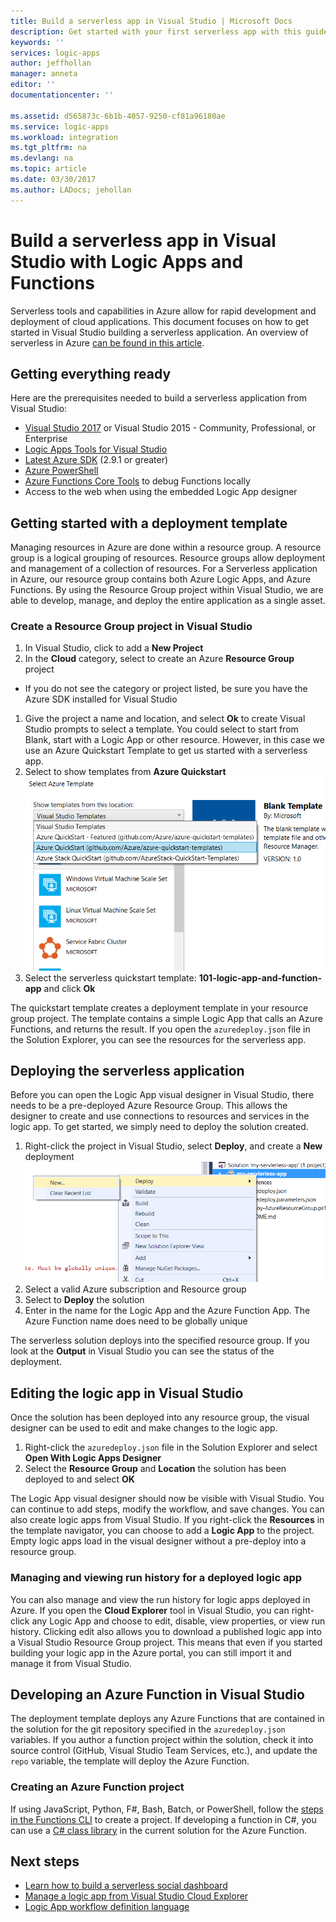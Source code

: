 ```yaml
---
title: Build a serverless app in Visual Studio | Microsoft Docs
description: Get started with your first serverless app with this guide on creating, deploying, and managing the app in Visual Studio.
keywords: ''
services: logic-apps
author: jeffhollan
manager: anneta
editor: ''
documentationcenter: ''

ms.assetid: d565873c-6b1b-4057-9250-cf81a96180ae
ms.service: logic-apps
ms.workload: integration
ms.tgt_pltfrm: na
ms.devlang: na
ms.topic: article
ms.date: 03/30/2017
ms.author: LADocs; jehollan
---
```

# Build a serverless app in Visual Studio with Logic Apps and Functions

Serverless tools and capabilities in Azure allow for rapid development and deployment of cloud applications.  This document focuses on how to get started in Visual Studio building a serverless application.  An overview of serverless in Azure [can be found in this article](logic-apps-serverless-overview.md).

## Getting everything ready

Here are the prerequisites needed to build a serverless application from Visual Studio:

* [Visual Studio 2017](https://www.visualstudio.com/vs/) or Visual Studio 2015 - Community, Professional, or Enterprise
* [Logic Apps Tools for Visual Studio](https://marketplace.visualstudio.com/items?itemName=VinaySinghMSFT.AzureLogicAppsToolsforVisualStudio-18551)
* [Latest Azure SDK](https://azure.microsoft.com/downloads/) (2.9.1 or greater)
* [Azure PowerShell](https://github.com/Azure/azure-powershell#installation)
* [Azure Functions Core Tools](https://www.npmjs.com/package/azure-functions-core-tools) to debug Functions locally
* Access to the web when using the embedded Logic App designer

## Getting started with a deployment template

Managing resources in Azure are done within a resource group.  A resource group is a logical grouping of resources.  Resource groups allow deployment and management of a collection of resources.  For a Serverless application in Azure, our resource group contains both Azure Logic Apps, and Azure Functions.  By using the Resource Group project within Visual Studio, we are able to develop, manage, and deploy the entire application as a single asset.

### Create a Resource Group project in Visual Studio

1. In Visual Studio, click to add a **New Project**
1. In the **Cloud** category, select to create an Azure **Resource Group** project  
 * If you do not see the category or project listed, be sure you have the Azure SDK installed for Visual Studio
1. Give the project a name and location, and select **Ok** to create
    Visual Studio prompts to select a template.  You could select to start from Blank, start with a Logic App or other resource.  However, in this case we use an Azure Quickstart Template to get us started with a serverless app.
1. Select to show templates from **Azure Quickstart**
    ![Selecting Azure Quickstart templates][1]
1. Select the serverless quickstart template: **101-logic-app-and-function-app** and click **Ok**

The quickstart template creates a deployment template in your resource group project.  The template contains a simple Logic App that calls an Azure Functions, and returns the result.  If you open the `azuredeploy.json` file in the Solution Explorer, you can see the resources for the serverless app.

## Deploying the serverless application

Before you can open the Logic App visual designer in Visual Studio, there needs to be a pre-deployed Azure Resource Group.  This allows the designer to create and use connections to resources and services in the logic app.  To get started, we simply need to deploy the solution created.

1. Right-click the project in Visual Studio, select **Deploy**, and create a **New** deployment
    ![Selecting new resource deployment][2]
1. Select a valid Azure subscription and Resource group
1. Select to **Deploy** the solution
1. Enter in the name for the Logic App and the Azure Function App.  The Azure Function name does need to be globally unique

The serverless solution deploys into the specified resource group.  If you look at the **Output** in Visual Studio you can see the status of the deployment.

## Editing the logic app in Visual Studio

Once the solution has been deployed into any resource group, the visual designer can be used to edit and make changes to the logic app.

1. Right-click the `azuredeploy.json` file in the Solution Explorer and select **Open With Logic Apps Designer**
1. Select the **Resource Group** and **Location** the solution has been deployed to and select **OK**

The Logic App visual designer should now be visible with Visual Studio.  You can continue to add steps, modify the workflow, and save changes.  You can also create logic apps from Visual Studio.  If you right-click the **Resources** in the template navigator, you can choose to add a **Logic App** to the project.  Empty logic apps load in the visual designer without a pre-deploy into a resource group.

### Managing and viewing run history for a deployed logic app

You can also manage and view the run history for logic apps deployed in Azure.  If you open the **Cloud Explorer** tool in Visual Studio, you can right-click any Logic App and choose to edit, disable, view properties, or view run history.  Clicking edit also allows you to download a published logic app into a Visual Studio Resource Group project.  This means that even if you started building your logic app in the Azure portal, you can still import it and manage it from Visual Studio.

## Developing an Azure Function in Visual Studio

The deployment template deploys any Azure Functions that are contained in the solution for the git repository specified in the `azuredeploy.json` variables.  If you author a function project within the solution, check it into source control (GitHub, Visual Studio Team Services, etc.), and update the `repo` variable, the template will deploy the Azure Function.

### Creating an Azure Function project

If using JavaScript, Python, F#, Bash, Batch, or PowerShell, follow the [steps in the Functions CLI](../azure-functions/functions-run-local.md) to create a project.  If developing a function in C#, you can use a [C# class library](https://blogs.msdn.microsoft.com/appserviceteam/2017/03/16/publishing-a-net-class-library-as-a-function-app/) in the current solution for the Azure Function.

## Next steps

* [Learn how to build a serverless social dashboard](logic-apps-scenario-social-serverless.md)
* [Manage a logic app from Visual Studio Cloud Explorer](logic-apps-manage-from-vs.md)
* [Logic App workflow definition language](logic-apps-workflow-definition-language.md)

<!-- Image references -->
[1]: ./media/logic-apps-serverless-get-started-vs/select-template.png
[2]: ./media/logic-apps-serverless-get-started-vs/deploy.png
